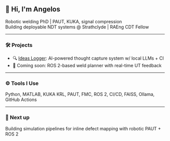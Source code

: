 ## 👋 Hi, I'm Angelos

Robotic welding PhD | PAUT, KUKA, signal compression  
Building deployable NDT systems @ Strathclyde | RAEng CDT Fellow

---

### 🛠️ Projects
- 🔍 [Ideas Logger](https://github.com/angelosdimakos/Ideas_Logger): AI-powered thought capture system w/ local LLMs + CI
- 🤖 Coming soon: ROS 2-based weld planner with real-time UT feedback

---

### ⚙️ Tools I Use
Python, MATLAB, KUKA KRL, PAUT, FMC, ROS 2, CI/CD, FAISS, Ollama, GitHub Actions

---

### 🌱 Next up
Building simulation pipelines for inline defect mapping with robotic PAUT + ROS 2


